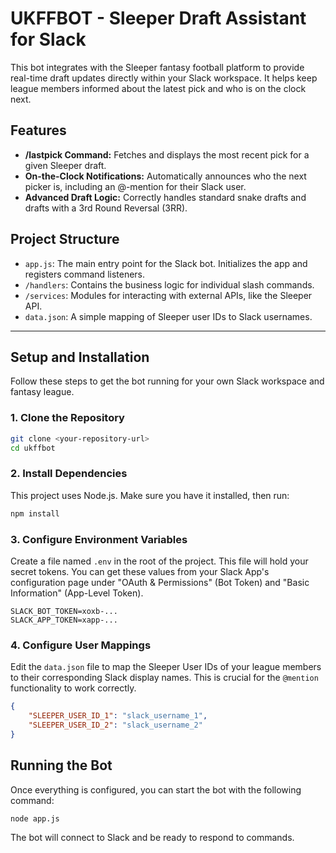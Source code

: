 # UKFFBOT - Sleeper Draft Assistant for Slack

This bot integrates with the Sleeper fantasy football platform to provide real-time draft updates directly within your Slack workspace. It helps keep league members informed about the latest pick and who is on the clock next.

## Features

- **/lastpick Command:** Fetches and displays the most recent pick for a given Sleeper draft.
- **On-the-Clock Notifications:** Automatically announces who the next picker is, including an @-mention for their Slack user.
- **Advanced Draft Logic:** Correctly handles standard snake drafts and drafts with a 3rd Round Reversal (3RR).

## Project Structure

- `app.js`: The main entry point for the Slack bot. Initializes the app and registers command listeners.
- `/handlers`: Contains the business logic for individual slash commands.
- `/services`: Modules for interacting with external APIs, like the Sleeper API.
- `data.json`: A simple mapping of Sleeper user IDs to Slack usernames.

---

## Setup and Installation

Follow these steps to get the bot running for your own Slack workspace and fantasy league.

### 1. Clone the Repository

```bash
git clone <your-repository-url>
cd ukffbot
```

### 2. Install Dependencies

This project uses Node.js. Make sure you have it installed, then run:

```bash
npm install
```

### 3. Configure Environment Variables

Create a file named `.env` in the root of the project. This file will hold your secret tokens. You can get these values from your Slack App's configuration page under "OAuth & Permissions" (Bot Token) and "Basic Information" (App-Level Token).

```
SLACK_BOT_TOKEN=xoxb-...
SLACK_APP_TOKEN=xapp-...
```

### 4. Configure User Mappings

Edit the `data.json` file to map the Sleeper User IDs of your league members to their corresponding Slack display names. This is crucial for the `@mention` functionality to work correctly.

```json
{
    "SLEEPER_USER_ID_1": "slack_username_1",
    "SLEEPER_USER_ID_2": "slack_username_2"
}
```

## Running the Bot

Once everything is configured, you can start the bot with the following command:

```bash
node app.js
```

The bot will connect to Slack and be ready to respond to commands.